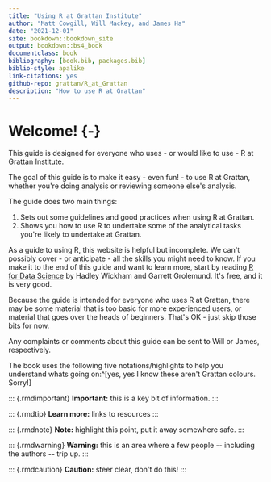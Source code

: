```yaml
--- 
title: "Using R at Grattan Institute"
author: "Matt Cowgill, Will Mackey, and James Ha"
date: "2021-12-01"
site: bookdown::bookdown_site
output: bookdown::bs4_book
documentclass: book
bibliography: [book.bib, packages.bib]
biblio-style: apalike
link-citations: yes
github-repo: grattan/R_at_Grattan
description: "How to use R at Grattan"
---
```


# Welcome! {-}

This guide is designed for everyone who uses - or would like to use - R at Grattan Institute. 

The goal of this guide is to make it easy - even fun! - to use R at Grattan, whether you're doing analysis or reviewing someone else's analysis.

The guide does two main things:

1. Sets out some guidelines and good practices when using R at Grattan.
2. Shows you how to use R to undertake some of the analytical tasks you're likely to undertake at Grattan.

As a guide to using R, this website is helpful but incomplete. We can't possibly cover - or anticipate - all the skills you might need to know. If you make it to the end of this guide and want to learn more, start by reading [R for Data Science](https://r4ds.had.co.nz) by Hadley Wickham and Garrett Grolemund. It's free, and it is very good.

Because the guide is intended for everyone who uses R at Grattan, there may be some material that is too basic for more experienced users, or material that goes over the heads of beginners. That's OK - just skip those bits for now.

Any complaints or comments about this guide can be sent to Will or James, respectively. 


The book uses the following five notations/highlights to help you understand whats going on:^[yes, yes I know these aren't Grattan colours. Sorry!]

::: {.rmdimportant}
**Important:** this is a key bit of information.
:::

::: {.rmdtip}
**Learn more:** links to resources
:::

::: {.rmdnote}
**Note:** highlight this point, put it away somewhere safe.
:::

::: {.rmdwarning}
**Warning:** this is an area where a few people -- including the authors -- trip up.
:::

::: {.rmdcaution}
**Caution:** steer clear, don't do this!
:::






